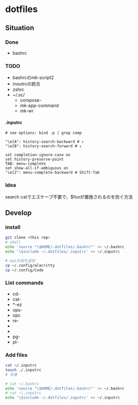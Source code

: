 # dotfiles

## Situation
### Done

- bashrc

### TODO

- bashrcのmk-script2
- inoutrcの統合
- zshrc
- ~/.sc/
  - compose-
  - mk-app-command
  - mk-wr

#### .inputrc
```
# see options: bind -p | grep comp

"\e[A": history-search-backward # ↑
"\e[B": history-search-forward # ↓

set completion-ignore-case on
set history-preserve-point
TAB: menu-complete
set show-all-if-ambiguous on
"\e[Z": menu-complete-backward # Shift-Tab
```

### Idea
search
catでエスケープ不要で、$fooが置換されるのを防ぐ方法

## Develop

### install

```bash
git clone <this rep>
# shell
echo 'source "\$HOME/.dotfiles/.bashrc"' >> ~/.bashrc
echo '\$include ~/.dotfiles/.inputrc' >> ~/.inputrc

# opsの奴を追加
cp ~/.config/alacritty
cp ~/.config/Code
```

### List commands

- cd-
- cat-
- *-ez
- ops-
- opc
- re-
- <git something>
- <languages>
- pg-
- pl-


### Add files


```bash
cat ~/.inputrc
touch ./.inputrc
# 中身
```

```bash
# cat ~/.bashrc
echo 'source "\$HOME/.dotfiles/.bashrc"' >> ~/.bashrc
# cat ~/.inputrc
echo '\$include ~/.dotfiles/.inputrc' >> ~/.inputrc
```
